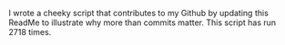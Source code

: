 I wrote a cheeky script that contributes to my Github by updating this ReadMe to illustrate why more than commits matter. This script has run 2718 times.